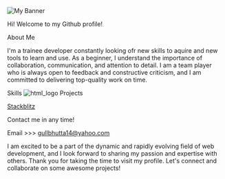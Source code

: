 <img src='https://user-images.githubusercontent.com/120671402/219975599-2e2b6a6b-b6ec-4df5-a18f-714ca4069c93.png' alt='My Banner'/>

Hi! Welcome to my Github profile!

About Me

I'm a trainee developer constantly looking ofr new skills to aquire and new tools to learn and use.
As a beginner, I understand the importance of collaboration, communication, and attention to detail. I am a team player who is always open to feedback and constructive criticism, and I am committed to delivering top-quality work on time.

Skills 
![html_logo](https://github.com/Muhammad2317/Front-End-Development---M.-Gull-Bhutta/assets/120671402/cafe192f-b7e3-40cd-9c71-8cd5eac1ce6e)
Projects

<a href='https://stackblitz.com/@Muhammad2317'>Stackblitz</a>

Contact me in any time!

Email >>> gullbhutta14@yahoo.com

I am excited to be a part of the dynamic and rapidly evolving field of web development, and I look forward to sharing my passion and expertise with others. Thank you for taking the time to visit my profile. Let's connect and collaborate on some awesome projects!

